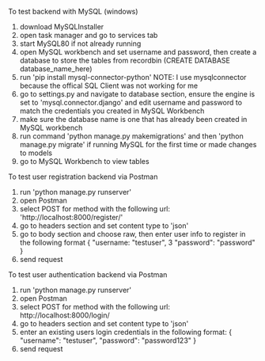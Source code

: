 To test backend with MySQL (windows)

1. download MySQLInstaller
2. open task manager and go to services tab
3. start MySQL80 if not already running
4. open MySQL workbench and set username and password, then create a database to store the tables from recordbin (CREATE DATABASE database_name_here)
5. run 'pip install mysql-connector-python' NOTE: I use mysqlconnector because the offical SQL Client was not working for me 
6. go to settings.py and navigate to database section, ensure the engine is set to 'mysql.connector.django' and edit username and password to match the credentials you created in MySQL Workbench
7. make sure the database name is one that has already been created in MySQL workbench
8. run command 'python manage.py makemigrations' and then 'python manage.py migrate' if running MySQL for the first time or made changes to models
9. go to MySQL Workbench to view tables

To test user registration backend via Postman

1. run 'python manage.py runserver'
2. open Postman
3. select POST for method with the following url: 'http://localhost:8000/register/'
4. go to headers section and set content type to 'json'
5. go to body section and choose raw, then enter user info to register in the following format
   {
   "username: "testuser",
3   "password": "password"
   }
6. send request

To test user authentication backend via Postman

1. run 'python manage.py runserver'
2. open Postman
3. select POST for method with the following url: http://localhost:8000/login/
4. go to headers section and set content type to 'json'
5. enter an existing users login credentials in the following format:
   {
   "username": "testuser",
   "password": "password123"
   }
6. send request
